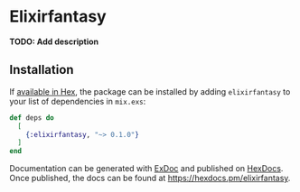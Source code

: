 # Elixirfantasy

**TODO: Add description**

## Installation

If [available in Hex](https://hex.pm/docs/publish), the package can be installed
by adding `elixirfantasy` to your list of dependencies in `mix.exs`:

```elixir
def deps do
  [
    {:elixirfantasy, "~> 0.1.0"}
  ]
end
```

Documentation can be generated with [ExDoc](https://github.com/elixir-lang/ex_doc)
and published on [HexDocs](https://hexdocs.pm). Once published, the docs can
be found at <https://hexdocs.pm/elixirfantasy>.

